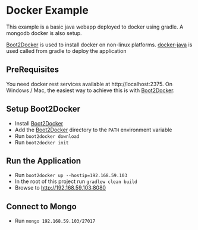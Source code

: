 Docker Example
==============

This example is a basic java webapp deployed to docker using gradle. A mongodb docker is also setup.

[Boot2Docker] is used to install docker on non-linux platforms. [docker-java] is used called from gradle to deploy the application

PreRequisites
-------------

You need docker rest services available at http://localhost:2375.
On Windows / Mac, the easiest way to achieve this is with [Boot2Docker].

Setup Boot2Docker
------------------

* Install [Boot2Docker]
* Add the [Boot2Docker] directory to the `PATH` environment variable
* Run `boot2docker download`
* Run `boot2docker init`

Run the Application
-------------------

* Run `boot2docker up --hostip=192.168.59.103`
* In the root of this project run `gradlew clean build`
* Browse to http://192.168.59.103:8080

[Boot2Docker]:https://github.com/boot2docker/boot2docker
[docker-java]:https://github.com/docker-java/docker-java

Connect to Mongo
----------------

* Run `mongo 192.168.59.103/27017`